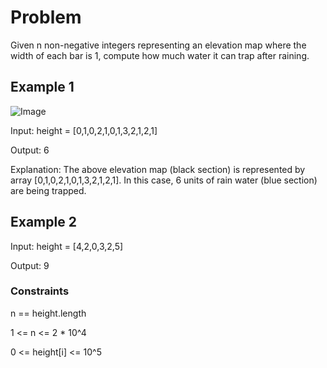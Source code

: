 # Problem

Given n non-negative integers representing an elevation map where the width of each bar is 1, compute how much water it can trap after raining.

## Example 1

![Image](https://assets.leetcode.com/uploads/2018/10/22/rainwatertrap.png)

Input: height = [0,1,0,2,1,0,1,3,2,1,2,1]

Output: 6

Explanation: The above elevation map (black section) is represented by array [0,1,0,2,1,0,1,3,2,1,2,1]. In this case, 6 units of rain water (blue section) are being trapped.

## Example 2

Input: height = [4,2,0,3,2,5]

Output: 9
 
### Constraints

n == height.length

1 <= n <= 2 * 10^4

0 <= height[i] <= 10^5
